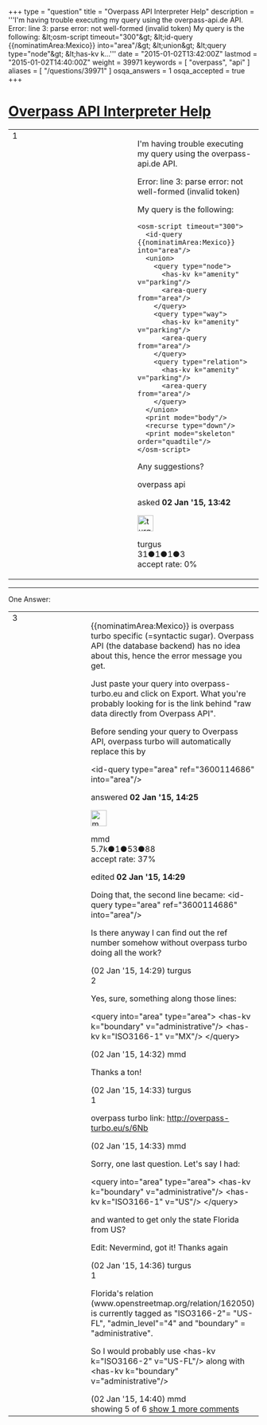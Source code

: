 +++
type = "question"
title = "Overpass API Interpreter Help"
description = '''I&#x27;m having trouble executing my query using the overpass-api.de API. Error: line 3: parse error: not well-formed (invalid token) My query is the following: &amp;lt;osm-script timeout=&quot;300&quot;&amp;gt;  &amp;lt;id-query {{nominatimArea:Mexico}} into=&quot;area&quot;/&amp;gt;  &amp;lt;union&amp;gt;  &amp;lt;query type=&quot;node&quot;&amp;gt;  &amp;lt;has-kv k...'''
date = "2015-01-02T13:42:00Z"
lastmod = "2015-01-02T14:40:00Z"
weight = 39971
keywords = [ "overpass", "api" ]
aliases = [ "/questions/39971" ]
osqa_answers = 1
osqa_accepted = true
+++

<div class="headNormal">

# [Overpass API Interpreter Help](/questions/39971/overpass-api-interpreter-help)

</div>

<div id="main-body">

<div id="askform">

<table id="question-table" style="width:100%;">
<colgroup>
<col style="width: 50%" />
<col style="width: 50%" />
</colgroup>
<tbody>
<tr>
<td style="width: 30px; vertical-align: top"><div class="vote-buttons">
<span id="post-39971-upvote" class="ajax-command post-vote up" rel="nofollow" title="I like this post (click again to cancel)"> </span>
<div id="post-39971-score" class="post-score" title="current number of votes">
1
</div>
<span id="post-39971-downvote" class="ajax-command post-vote down" rel="nofollow" title="I dont like this post (click again to cancel)"> </span> <span id="favorite-mark" class="ajax-command favorite-mark" rel="nofollow" title="mark/unmark this question as favorite (click again to cancel)"> </span>
<div id="favorite-count" class="favorite-count">
&#10;</div>
</div></td>
<td><div id="item-right">
<div class="question-body">
<p>I'm having trouble executing my query using the overpass-api.de API.</p>
<p>Error: line 3: parse error: not well-formed (invalid token)</p>
<p>My query is the following:</p>
<pre><code>&lt;osm-script timeout=&quot;300&quot;&gt;
  &lt;id-query {{nominatimArea:Mexico}} into=&quot;area&quot;/&gt;
  &lt;union&gt;
    &lt;query type=&quot;node&quot;&gt;
      &lt;has-kv k=&quot;amenity&quot; v=&quot;parking&quot;/&gt;
      &lt;area-query from=&quot;area&quot;/&gt;
    &lt;/query&gt;
    &lt;query type=&quot;way&quot;&gt;
      &lt;has-kv k=&quot;amenity&quot; v=&quot;parking&quot;/&gt;
      &lt;area-query from=&quot;area&quot;/&gt;
    &lt;/query&gt;
    &lt;query type=&quot;relation&quot;&gt;
      &lt;has-kv k=&quot;amenity&quot; v=&quot;parking&quot;/&gt;
      &lt;area-query from=&quot;area&quot;/&gt;
    &lt;/query&gt;
  &lt;/union&gt;
  &lt;print mode=&quot;body&quot;/&gt;
  &lt;recurse type=&quot;down&quot;/&gt;
  &lt;print mode=&quot;skeleton&quot; order=&quot;quadtile&quot;/&gt;
&lt;/osm-script&gt;</code></pre>
<p>Any suggestions?</p>
</div>
<div id="question-tags" class="tags-container tags">
<span class="post-tag tag-link-overpass" rel="tag" title="see questions tagged &#39;overpass&#39;">overpass</span> <span class="post-tag tag-link-api" rel="tag" title="see questions tagged &#39;api&#39;">api</span>
</div>
<div id="question-controls" class="post-controls">
&#10;</div>
<div class="post-update-info-container">
<div class="post-update-info post-update-info-user">
<p>asked <strong>02 Jan '15, 13:42</strong></p>
<img src="https://secure.gravatar.com/avatar/218b9190a505be909bd7e31c6ec79766?s=32&amp;d=identicon&amp;r=g" class="gravatar" width="32" height="32" alt="turgus&#39;s gravatar image" />
<p><span>turgus</span><br />
<span class="score" title="31 reputation points">31</span><span title="1 badges"><span class="badge1">●</span><span class="badgecount">1</span></span><span title="1 badges"><span class="silver">●</span><span class="badgecount">1</span></span><span title="3 badges"><span class="bronze">●</span><span class="badgecount">3</span></span><br />
<span class="accept_rate" title="Rate of the user&#39;s accepted answers">accept rate:</span> <span title="turgus has no accepted answers">0%</span></p>
</div>
</div>
<div id="comments-container-39971" class="comments-container">
&#10;</div>
<div id="comment-tools-39971" class="comment-tools">
&#10;</div>
<div class="clear">
&#10;</div>
<div id="comment-39971-form-container" class="comment-form-container">
&#10;</div>
<div class="clear">
&#10;</div>
</div></td>
</tr>
</tbody>
</table>

------------------------------------------------------------------------

<div class="tabBar">

<span id="sort-top"></span>

<div class="headQuestions">

One Answer:

</div>

</div>

<span id="39974"></span>

<div id="answer-container-39974" class="answer accepted-answer">

<table style="width:100%;">
<colgroup>
<col style="width: 50%" />
<col style="width: 50%" />
</colgroup>
<tbody>
<tr>
<td style="width: 30px; vertical-align: top"><div class="vote-buttons">
<span id="post-39974-upvote" class="ajax-command post-vote up" rel="nofollow" title="I like this post (click again to cancel)"> </span>
<div id="post-39974-score" class="post-score" title="current number of votes">
3
</div>
<span id="post-39974-downvote" class="ajax-command post-vote down" rel="nofollow" title="I dont like this post (click again to cancel)"> </span> <span class="accept-answer on" rel="nofollow" title="turgus has selected this answer as the correct answer"> </span>
</div></td>
<td><div class="item-right">
<div class="answer-body">
<p>{{nominatimArea:Mexico}} is overpass turbo specific (=syntactic sugar). Overpass API (the database backend) has no idea about this, hence the error message you get.</p>
<p>Just paste your query into overpass-turbo.eu and click on Export. What you're probably looking for is the link behind "raw data directly from Overpass API".</p>
<p>Before sending your query to Overpass API, overpass turbo will automatically replace this by</p>
<p>&lt;id-query type="area" ref="3600114686" into="area"/&gt;</p>
</div>
<div class="answer-controls post-controls">
&#10;</div>
<div class="post-update-info-container">
<div class="post-update-info post-update-info-user">
<p>answered <strong>02 Jan '15, 14:25</strong></p>
<img src="https://secure.gravatar.com/avatar/264d84ab05b942224b05960903eba7a7?s=32&amp;d=identicon&amp;r=g" class="gravatar" width="32" height="32" alt="mmd&#39;s gravatar image" />
<p><span>mmd</span><br />
<span class="score" title="5682 reputation points"><span>5.7k</span></span><span title="1 badges"><span class="badge1">●</span><span class="badgecount">1</span></span><span title="53 badges"><span class="silver">●</span><span class="badgecount">53</span></span><span title="88 badges"><span class="bronze">●</span><span class="badgecount">88</span></span><br />
<span class="accept_rate" title="Rate of the user&#39;s accepted answers">accept rate:</span> <span title="mmd has 44 accepted answers">37%</span></p>
</div>
<div class="post-update-info post-update-info-edited">
<p><span> edited <strong>02 Jan '15, 14:29</strong> </span></p>
</div>
</div>
<div id="comments-container-39974" class="comments-container">
<span id="39976"></span>
<div id="comment-39976" class="comment">
<div id="post-39976-score" class="comment-score">
&#10;</div>
<div class="comment-text">
<p>Doing that, the second line became: &lt;id-query type="area" ref="3600114686" into="area"/&gt;</p>
<p>Is there anyway I can find out the ref number somehow without overpass turbo doing all the work?</p>
</div>
<div id="comment-39976-info" class="comment-info">
<span class="comment-age">(02 Jan '15, 14:29)</span> <span class="comment-user userinfo">turgus</span>
</div>
</div>
<span id="39977"></span>
<div id="comment-39977" class="comment">
<div id="post-39977-score" class="comment-score">
2
</div>
<div class="comment-text">
<p>Yes, sure, something along those lines:</p>
<p>&lt;query into="area" type="area"&gt; &lt;has-kv k="boundary" v="administrative"/&gt; &lt;has-kv k="ISO3166-1" v="MX"/&gt; &lt;/query&gt;</p>
</div>
<div id="comment-39977-info" class="comment-info">
<span class="comment-age">(02 Jan '15, 14:32)</span> <span class="comment-user userinfo">mmd</span>
</div>
</div>
<span id="39978"></span>
<div id="comment-39978" class="comment">
<div id="post-39978-score" class="comment-score">
&#10;</div>
<div class="comment-text">
<p>Thanks a ton!</p>
</div>
<div id="comment-39978-info" class="comment-info">
<span class="comment-age">(02 Jan '15, 14:33)</span> <span class="comment-user userinfo">turgus</span>
</div>
</div>
<span id="39979"></span>
<div id="comment-39979" class="comment">
<div id="post-39979-score" class="comment-score">
1
</div>
<div class="comment-text">
<p>overpass turbo link: <a href="http://overpass-turbo.eu/s/6Nb">http://overpass-turbo.eu/s/6Nb</a></p>
</div>
<div id="comment-39979-info" class="comment-info">
<span class="comment-age">(02 Jan '15, 14:33)</span> <span class="comment-user userinfo">mmd</span>
</div>
</div>
<span id="39980"></span>
<div id="comment-39980" class="comment not_top_scorer">
<div id="post-39980-score" class="comment-score">
&#10;</div>
<div class="comment-text">
<p>Sorry, one last question. Let's say I had:</p>
<p>&lt;query into="area" type="area"&gt; &lt;has-kv k="boundary" v="administrative"/&gt; &lt;has-kv k="ISO3166-1" v="US"/&gt; &lt;/query&gt;</p>
<p>and wanted to get only the state Florida from US?</p>
<p>Edit: Nevermind, got it! Thanks again</p>
</div>
<div id="comment-39980-info" class="comment-info">
<span class="comment-age">(02 Jan '15, 14:36)</span> <span class="comment-user userinfo">turgus</span>
</div>
</div>
<span id="39982"></span>
<div id="comment-39982" class="comment">
<div id="post-39982-score" class="comment-score">
1
</div>
<div class="comment-text">
<p>Florida's relation (www.openstreetmap.org/relation/162050) is currently tagged as "ISO3166-2"= "US-FL", "admin_level"="4" and "boundary" = "administrative".</p>
<p>So I would probably use &lt;has-kv k="ISO3166-2" v="US-FL"/&gt; along with &lt;has-kv k="boundary" v="administrative"/&gt;</p>
</div>
<div id="comment-39982-info" class="comment-info">
<span class="comment-age">(02 Jan '15, 14:40)</span> <span class="comment-user userinfo">mmd</span>
</div>
</div>
</div>
<div id="comment-tools-39974" class="comment-tools">
<span class="comments-showing"> showing 5 of 6 </span> <a href="#" class="show-all-comments-link">show 1 more comments</a>
</div>
<div class="clear">
&#10;</div>
<div id="comment-39974-form-container" class="comment-form-container">
&#10;</div>
<div class="clear">
&#10;</div>
</div></td>
</tr>
</tbody>
</table>

</div>

<div class="paginator-container-left">

</div>

</div>

</div>

